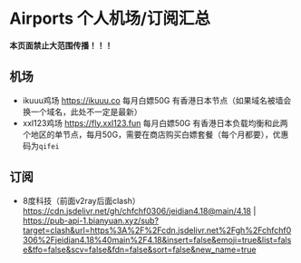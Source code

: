 # Airports 个人机场/订阅汇总

**本页面禁止大范围传播！！！**

## 机场

- ikuuu鸡场 https://ikuuu.co 每月白嫖50G 有香港日本节点（如果域名被墙会换一个域名，此处不一定是最新）
- xxl123鸡场 https://fly.xxl123.fun 每月白嫖50G 有香港日本负载均衡和此两个地区的单节点，每月50G，需要在商店购买白嫖套餐（每个月都要），优惠码为`qifei`

## 订阅

- 8度科技（前面v2ray后面clash） https://cdn.jsdelivr.net/gh/chfchf0306/jeidian4.18@main/4.18 | https://pub-api-1.bianyuan.xyz/sub?target=clash&url=https%3A%2F%2Fcdn.jsdelivr.net%2Fgh%2Fchfchf0306%2Fjeidian4.18%40main%2F4.18&insert=false&emoji=true&list=false&tfo=false&scv=false&fdn=false&sort=false&new_name=true

